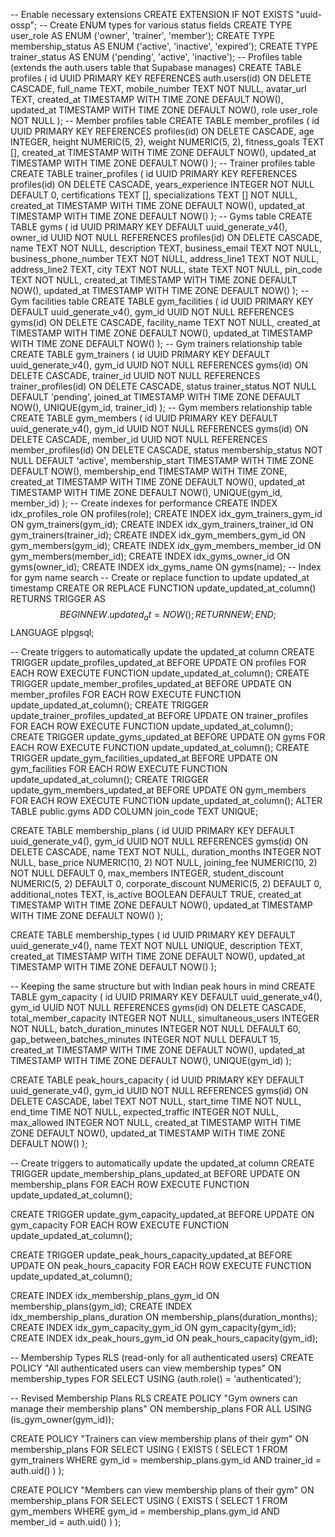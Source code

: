 -- Enable necessary extensions
CREATE EXTENSION IF NOT EXISTS "uuid-ossp";
-- Create ENUM types for various status fields
CREATE TYPE user_role AS ENUM ('owner', 'trainer', 'member');
CREATE TYPE membership_status AS ENUM ('active', 'inactive', 'expired');
CREATE TYPE trainer_status AS ENUM ('pending', 'active', 'inactive');
-- Profiles table (extends the auth.users table that Supabase manages)
CREATE TABLE profiles (
  id UUID PRIMARY KEY REFERENCES auth.users(id) ON DELETE CASCADE,
  full_name TEXT,
  mobile_number TEXT NOT NULL,
  avatar_url TEXT,
  created_at TIMESTAMP WITH TIME ZONE DEFAULT NOW(),
  updated_at TIMESTAMP WITH TIME ZONE DEFAULT NOW(),
  role user_role NOT NULL
);
-- Member profiles table
CREATE TABLE member_profiles (
  id UUID PRIMARY KEY REFERENCES profiles(id) ON DELETE CASCADE,
  age INTEGER,
  height NUMERIC(5, 2),
  weight NUMERIC(5, 2),
  fitness_goals TEXT [],
  created_at TIMESTAMP WITH TIME ZONE DEFAULT NOW(),
  updated_at TIMESTAMP WITH TIME ZONE DEFAULT NOW()
);
-- Trainer profiles table
CREATE TABLE trainer_profiles (
  id UUID PRIMARY KEY REFERENCES profiles(id) ON DELETE CASCADE,
  years_experience INTEGER NOT NULL DEFAULT 0,
  certifications TEXT [],
  specializations TEXT [] NOT NULL,
  created_at TIMESTAMP WITH TIME ZONE DEFAULT NOW(),
  updated_at TIMESTAMP WITH TIME ZONE DEFAULT NOW()
);
-- Gyms table
CREATE TABLE gyms (
  id UUID PRIMARY KEY DEFAULT uuid_generate_v4(),
  owner_id UUID NOT NULL REFERENCES profiles(id) ON DELETE CASCADE,
  name TEXT NOT NULL,
  description TEXT,
  business_email TEXT NOT NULL,
  business_phone_number TEXT NOT NULL,
  address_line1 TEXT NOT NULL,
  address_line2 TEXT,
  city TEXT NOT NULL,
  state TEXT NOT NULL,
  pin_code TEXT NOT NULL,
  created_at TIMESTAMP WITH TIME ZONE DEFAULT NOW(),
  updated_at TIMESTAMP WITH TIME ZONE DEFAULT NOW()
);
-- Gym facilities table
CREATE TABLE gym_facilities (
  id UUID PRIMARY KEY DEFAULT uuid_generate_v4(),
  gym_id UUID NOT NULL REFERENCES gyms(id) ON DELETE CASCADE,
  facility_name TEXT NOT NULL,
  created_at TIMESTAMP WITH TIME ZONE DEFAULT NOW(),
  updated_at TIMESTAMP WITH TIME ZONE DEFAULT NOW()
);
-- Gym trainers relationship table
CREATE TABLE gym_trainers (
  id UUID PRIMARY KEY DEFAULT uuid_generate_v4(),
  gym_id UUID NOT NULL REFERENCES gyms(id) ON DELETE CASCADE,
  trainer_id UUID NOT NULL REFERENCES trainer_profiles(id) ON DELETE CASCADE,
  status trainer_status NOT NULL DEFAULT 'pending',
  joined_at TIMESTAMP WITH TIME ZONE DEFAULT NOW(),
  UNIQUE(gym_id, trainer_id)
);
-- Gym members relationship table
CREATE TABLE gym_members (
  id UUID PRIMARY KEY DEFAULT uuid_generate_v4(),
  gym_id UUID NOT NULL REFERENCES gyms(id) ON DELETE CASCADE,
  member_id UUID NOT NULL REFERENCES member_profiles(id) ON DELETE CASCADE,
  status membership_status NOT NULL DEFAULT 'active',
  membership_start TIMESTAMP WITH TIME ZONE DEFAULT NOW(),
  membership_end TIMESTAMP WITH TIME ZONE,
  created_at TIMESTAMP WITH TIME ZONE DEFAULT NOW(),
  updated_at TIMESTAMP WITH TIME ZONE DEFAULT NOW(),
  UNIQUE(gym_id, member_id)
);
-- Create indexes for performance
CREATE INDEX idx_profiles_role ON profiles(role);
CREATE INDEX idx_gym_trainers_gym_id ON gym_trainers(gym_id);
CREATE INDEX idx_gym_trainers_trainer_id ON gym_trainers(trainer_id);
CREATE INDEX idx_gym_members_gym_id ON gym_members(gym_id);
CREATE INDEX idx_gym_members_member_id ON gym_members(member_id);
CREATE INDEX idx_gyms_owner_id ON gyms(owner_id);
CREATE INDEX idx_gyms_name ON gyms(name);
-- Index for gym name search
-- Create or replace function to update updated_at timestamp
CREATE OR REPLACE FUNCTION update_updated_at_column() RETURNS TRIGGER AS $$ BEGIN NEW.updated_at = NOW();
RETURN NEW;
END;
$$ LANGUAGE plpgsql;

-- Create triggers to automatically update the updated_at column
CREATE TRIGGER update_profiles_updated_at BEFORE
UPDATE ON profiles FOR EACH ROW EXECUTE FUNCTION update_updated_at_column();
CREATE TRIGGER update_member_profiles_updated_at BEFORE
UPDATE ON member_profiles FOR EACH ROW EXECUTE FUNCTION update_updated_at_column();
CREATE TRIGGER update_trainer_profiles_updated_at BEFORE
UPDATE ON trainer_profiles FOR EACH ROW EXECUTE FUNCTION update_updated_at_column();
CREATE TRIGGER update_gyms_updated_at BEFORE
UPDATE ON gyms FOR EACH ROW EXECUTE FUNCTION update_updated_at_column();
CREATE TRIGGER update_gym_facilities_updated_at BEFORE
UPDATE ON gym_facilities FOR EACH ROW EXECUTE FUNCTION update_updated_at_column();
CREATE TRIGGER update_gym_members_updated_at BEFORE
UPDATE ON gym_members FOR EACH ROW EXECUTE FUNCTION update_updated_at_column();
ALTER TABLE public.gyms
ADD COLUMN join_code TEXT UNIQUE;

CREATE TABLE membership_plans (
  id UUID PRIMARY KEY DEFAULT uuid_generate_v4(),
  gym_id UUID NOT NULL REFERENCES gyms(id) ON DELETE CASCADE,
  name TEXT NOT NULL,
  duration_months INTEGER NOT NULL,
  base_price NUMERIC(10, 2) NOT NULL,
  joining_fee NUMERIC(10, 2) NOT NULL DEFAULT 0,
  max_members INTEGER,
  student_discount NUMERIC(5, 2) DEFAULT 0,
  corporate_discount NUMERIC(5, 2) DEFAULT 0,
  additional_notes TEXT,
  is_active BOOLEAN DEFAULT TRUE,
  created_at TIMESTAMP WITH TIME ZONE DEFAULT NOW(),
  updated_at TIMESTAMP WITH TIME ZONE DEFAULT NOW()
);

CREATE TABLE membership_types (
  id UUID PRIMARY KEY DEFAULT uuid_generate_v4(),
  name TEXT NOT NULL UNIQUE,
  description TEXT,
  created_at TIMESTAMP WITH TIME ZONE DEFAULT NOW(),
  updated_at TIMESTAMP WITH TIME ZONE DEFAULT NOW()
);

-- Keeping the same structure but with Indian peak hours in mind
CREATE TABLE gym_capacity (
  id UUID PRIMARY KEY DEFAULT uuid_generate_v4(),
  gym_id UUID NOT NULL REFERENCES gyms(id) ON DELETE CASCADE,
  total_member_capacity INTEGER NOT NULL,
  simultaneous_users INTEGER NOT NULL,
  batch_duration_minutes INTEGER NOT NULL DEFAULT 60,
  gap_between_batches_minutes INTEGER NOT NULL DEFAULT 15,
  created_at TIMESTAMP WITH TIME ZONE DEFAULT NOW(),
  updated_at TIMESTAMP WITH TIME ZONE DEFAULT NOW(),
  UNIQUE(gym_id)
);

CREATE TABLE peak_hours_capacity (
  id UUID PRIMARY KEY DEFAULT uuid_generate_v4(),
  gym_id UUID NOT NULL REFERENCES gyms(id) ON DELETE CASCADE,
  label TEXT NOT NULL,
  start_time TIME NOT NULL,
  end_time TIME NOT NULL,
  expected_traffic INTEGER NOT NULL,
  max_allowed INTEGER NOT NULL,
  created_at TIMESTAMP WITH TIME ZONE DEFAULT NOW(),
  updated_at TIMESTAMP WITH TIME ZONE DEFAULT NOW()
);

-- Create triggers to automatically update the updated_at column
CREATE TRIGGER update_membership_plans_updated_at BEFORE
UPDATE ON membership_plans FOR EACH ROW EXECUTE FUNCTION update_updated_at_column();

CREATE TRIGGER update_gym_capacity_updated_at BEFORE
UPDATE ON gym_capacity FOR EACH ROW EXECUTE FUNCTION update_updated_at_column();

CREATE TRIGGER update_peak_hours_capacity_updated_at BEFORE
UPDATE ON peak_hours_capacity FOR EACH ROW EXECUTE FUNCTION update_updated_at_column();

CREATE INDEX idx_membership_plans_gym_id ON membership_plans(gym_id);
CREATE INDEX idx_membership_plans_duration ON membership_plans(duration_months);
CREATE INDEX idx_gym_capacity_gym_id ON gym_capacity(gym_id);
CREATE INDEX idx_peak_hours_gym_id ON peak_hours_capacity(gym_id);


-- Membership Types RLS (read-only for all authenticated users)
CREATE POLICY "All authenticated users can view membership types" ON membership_types
FOR SELECT USING (auth.role() = 'authenticated');

-- Revised Membership Plans RLS
CREATE POLICY "Gym owners can manage their membership plans" ON membership_plans 
FOR ALL USING (is_gym_owner(gym_id));

CREATE POLICY "Trainers can view membership plans of their gym" ON membership_plans 
FOR SELECT USING (
  EXISTS (
    SELECT 1 FROM gym_trainers 
    WHERE gym_id = membership_plans.gym_id 
    AND trainer_id = auth.uid()
  )
);

CREATE POLICY "Members can view membership plans of their gym" ON membership_plans 
FOR SELECT USING (
  EXISTS (
    SELECT 1 FROM gym_members 
    WHERE gym_id = membership_plans.gym_id 
    AND member_id = auth.uid()
  )
);

